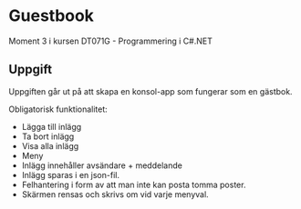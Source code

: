 # Guestbook
Moment 3 i kursen DT071G - Programmering i C#.NET

## Uppgift
Uppgiften går ut på att skapa en konsol-app som fungerar som en gästbok.

Obligatorisk funktionalitet:
* Lägga till inlägg
* Ta bort inlägg
* Visa alla inlägg
* Meny
* Inlägg innehåller avsändare + meddelande
* Inlägg sparas i en json-fil.
* Felhantering i form av att man inte kan posta tomma poster.
* Skärmen rensas och skrivs om vid varje menyval.
